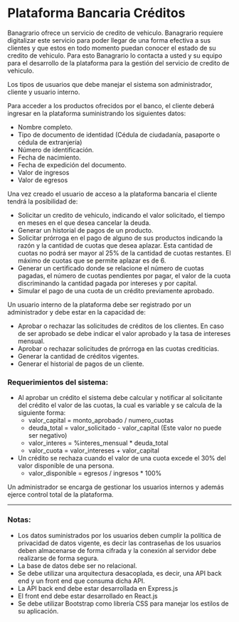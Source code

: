 # Plataforma Bancaria Créditos

Banagrario ofrece un servicio de credito de vehiculo. Banagrario requiere digitalizar este servicio para poder llegar de una forma efectiva a sus clientes y que estos en todo momento puedan conocer el estado de su credito de vehiculo. Para esto Banagrario lo contacta a usted y su equipo para el desarrollo de la plataforma para la gestión del servicio de credito de vehiculo.

Los tipos de usuarios que debe manejar el sistema son administrador, cliente y usuario interno.

Para acceder a los productos ofrecidos por el banco, el cliente deberá ingresar en la plataforma suministrando los siguientes datos:

- Nombre completo.
- Tipo de documento de identidad (Cédula de ciudadanía, pasaporte o cédula de extranjería)
- Número de identificación.
- Fecha de nacimiento.
- Fecha de expedición del documento.
- Valor de ingresos
- Valor de egresos

Una vez creado el usuario de acceso a la plataforma bancaria el cliente tendrá la posibilidad de:
- Solicitar un credito de vehiculo, indicando el valor solicitado, el tiempo en meses en el que desea cancelar la deuda. 
- Generar un historial de pagos de un producto.
- Solicitar prórroga en el pago de alguno de sus productos indicando la razón y la cantidad de cuotas que desea aplazar. Esta cantidad de cuotas no podrá ser mayor al 25% de la cantidad de cuotas restantes. El máximo de cuotas que se permite aplazar es de 6.
- Generar un certificado donde se relacione el número de cuotas pagadas, el número de cuotas pendientes por pagar, el valor de la cuota discriminando la cantidad pagada por intereses y por capital.
- Simular el pago de una cuota de un crédito previamente aprobado.

Un usuario interno de la plataforma debe ser registrado por un administrador y debe estar en la capacidad de:
- Aprobar o rechazar las solicitudes de créditos de los clientes. En caso de ser aprobado se debe indicar el valor aprobado y la tasa de intereses mensual.
- Aprobar o rechazar solicitudes de prórroga en las cuotas crediticias.
- Generar la cantidad de créditos vigentes.
- Generar el historial de pagos de un cliente.

### Requerimientos del sistema:
- Al aprobar un crédito el sistema debe calcular y notificar al solicitante del crédito el valor de las cuotas, la cual es variable y se calcula de la siguiente forma:
    * valor_capital = monto_aprobado / numero_cuotas
    * deuda_total = valor_solicitado - valor_capital (Este valor no puede ser negativo)
    * valor_interes = %interes_mensual * deuda_total
    * valor_cuota = valor_intereses + valor_capital 
- Un crédito se rechaza cuando el valor de una cuota excede el 30% del valor disponible de una persona.
    * valor_disponible = egresos / ingresos * 100%

Un administrador se encarga de gestionar los usuarios internos y además ejerce control total de la plataforma.

---------
### Notas:
- Los datos suministrados por los usuarios deben cumplir la política de privacidad de datos vigente, es decir las contraseñas de los usuarios deben almacenarse de forma cifrada y la conexión al servidor debe realizarse de forma segura.
- La base de datos debe ser no relacional.
- Se debe utilizar una arquitectura desacoplada, es decir, una API back end y un front end que consuma dicha API.
- La API back end debe estar desarrollada en Express.js
- El front end debe estar desarrollado en React.js
- Se debe utilizar Bootstrap como librería CSS  para manejar los estilos de su aplicación.